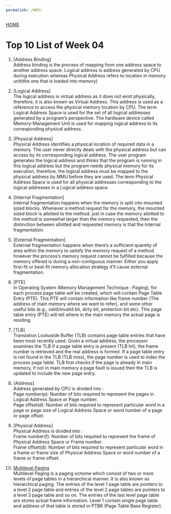 ```yaml
---
permalink: /W05/
---
```

[HOME](../)
<br>
# Top 10 List of Week 04

1. [Address Binding]<br>
Address binding is the process of mapping from one address space to another address space. Logical address is address generated by CPU during execution whereas Physical Address refers to location in memory unit(the one that is loaded into memory)

2. [Logical Address]<br>
The logical address is virtual address as it does not exist physically, therefore, it is also known as Virtual Address. This address is used as a reference to access the physical memory location by CPU. The term Logical Address Space is used for the set of all logical addresses generated by a program’s perspective. The hardware device called Memory-Management Unit is used for mapping logical address to its corresponding physical address. 

3. [Physical Address]<br>
Physical Address identifies a physical location of required data in a memory. The user never directly deals with the physical address but can access by its corresponding logical address. The user program generates the logical address and thinks that the program is running in this logical address but the program needs physical memory for its execution, therefore, the logical address must be mapped to the physical address by MMU before they are used. The term Physical Address Space is used for all physical addresses corresponding to the logical addresses in a Logical address space.

4. [Internal Fragmentation]<br>
Internal fragmentation happens when the memory is split into mounted sized blocks. Whenever a method request for the memory, the mounted sized block is allotted to the method. just in case the memory allotted to the method is somewhat larger than the memory requested, then the distinction between allotted and requested memory is that the Internal fragmentation. 

5. [External Fragmentation]<br>
External fragmentation happens when there’s a sufficient quantity of area within the memory to satisfy the memory request of a method. however the process’s memory request cannot be fulfilled because the memory offered is during a non-contiguous manner. Either you apply first-fit or best-fit memory allocation strategy it’ll cause external fragmentation. 

6. [PTE]<br>
In Operating System (Memory Management Technique : Paging), for each process page table will be created, which will contain Page Table Entry (PTE). This PTE will contain information like frame number (The address of main memory where we want to refer), and some other useful bits (e.g., valid/invalid bit, dirty bit, protection bit etc). This page table entry (PTE) will tell where in the main memory the actual page is residing.

7. [TLB]<br>
Translation Lookaside Buffer (TLB) contains page table entries that have been most recently used. Given a virtual address, the processor examines the TLB if a page table entry is present (TLB hit), the frame number is retrieved and the real address is formed. If a page table entry is not found in the TLB (TLB miss), the page number is used to index the process page table. TLB first checks if the page is already in main memory, if not in main memory a page fault is issued then the TLB is updated to include the new page entry.

8. [Address]<br>
Address generated by CPU is divided into :<br>
Page number(p): Number of bits required to represent the pages in Logical Address Space or Page number. <br>
Page offset(d): Number of bits required to represent particular word in a page or page size of Logical Address Space or word number of a page or page offset.

9. [Physical Address]<br>
Physical Address is divided into :<br>
Frame number(f): Number of bits required to represent the frame of Physical Address Space or Frame number. <br>
Frame offset(d): Number of bits required to represent particular word in a frame or frame size of Physical Address Space or word number of a frame or frame offset.

10. [Multilevel Paging](https://www.geeksforgeeks.org/multilevel-paging-in-operating-system/)<br>
Multilevel Paging is a paging scheme which consist of two or more levels of page tables in a hierarchical manner. It is also known as hierarchical paging. The entries of the level 1 page table are pointers to a level 2 page table and entries of the level 2 page tables are pointers to a level 3 page table and so on. The entries of the last level page table are stores actual frame information. Level 1 contain single page table and address of that table is stored in PTBR (Page Table Base Register).
